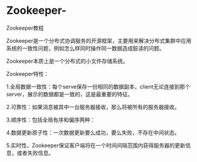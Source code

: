 # Zookeeper-
Zookeeper教程



Zookeeper是一个分布式协调服务的开源框架，主要用来解决分布式集群中应用系统的一致性问题，例如怎么样同时操作同一数据造成脏读的问题。

Zookeeper本质上是一个分布式的小文件存储系统。

Zookeeper特性：

  1.全局数据一致性：每个serve保存一份相同的数据副本，client无论连接到那个server，展示的数据都是一致的，这是最重要的特征。
  
  2.可靠性：如果消息被其中一台服务器接收，那么将被所有的服务器接收。
  
  3.顺序性：包括全局有序和偏序两种：
  
  4.数据更新原子性：一次数据更新要么成功，要么失败，不存在中间状态。
  
  5.实时性，Zookeeper保证客户端将在一个时间间隔范围内获得服务器的更新信息，或者失败信息。
  
  
